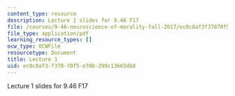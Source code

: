 ```yaml
---
content_type: resource
description: Lecture 1 slides for 9.46 F17
file: /courses/9-46-neuroscience-of-morality-fall-2017/ec0c8af3f37870f5e70b299c13665db8_MIT9_46F17_lec1.pdf
file_type: application/pdf
learning_resource_types: []
ocw_type: OCWFile
resourcetype: Document
title: Lecture 1
uid: ec0c8af3-f378-70f5-e70b-299c13665db8
---
```

Lecture 1 slides for 9.46 F17

